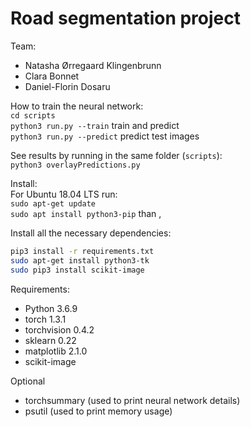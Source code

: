 # Road segmentation project

Team:   
- Natasha Ørregaard Klingenbrunn
- Clara Bonnet
- Daniel-Florin Dosaru

How to train the neural network:   
  `cd scripts`   
  `python3 run.py --train`     train and predict       
  `python3 run.py --predict`   predict test images      

See results by running in the same folder (`scripts`):    
`python3 overlayPredictions.py`

Install:    
For Ubuntu 18.04 LTS run:     
`sudo apt-get update`      
`sudo apt install python3-pip`
than ,    

Install all the necessary dependencies:
```bash
pip3 install -r requirements.txt
sudo apt-get install python3-tk
sudo pip3 install scikit-image
```

Requirements:
* Python 3.6.9  
* torch 1.3.1
* torchvision 0.4.2
* sklearn 0.22
* matplotlib 2.1.0  
* scikit-image

Optional   
* torchsummary  (used to print neural network details)
* psutil (used to print memory usage)
